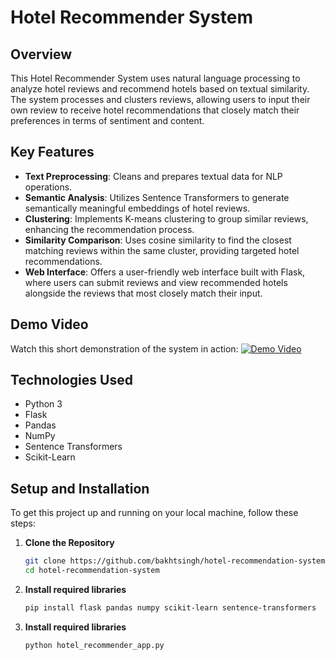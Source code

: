 # Hotel Recommender System

## Overview
This Hotel Recommender System uses natural language processing to analyze hotel reviews and recommend hotels based on textual similarity. The system processes and clusters reviews, allowing users to input their own review to receive hotel recommendations that closely match their preferences in terms of sentiment and content.

## Key Features
- **Text Preprocessing**: Cleans and prepares textual data for NLP operations.
- **Semantic Analysis**: Utilizes Sentence Transformers to generate semantically meaningful embeddings of hotel reviews.
- **Clustering**: Implements K-means clustering to group similar reviews, enhancing the recommendation process.
- **Similarity Comparison**: Uses cosine similarity to find the closest matching reviews within the same cluster, providing targeted hotel recommendations.
- **Web Interface**: Offers a user-friendly web interface built with Flask, where users can submit reviews and view recommended hotels alongside the reviews that most closely match their input.

## Demo Video
Watch this short demonstration of the system in action:
[![Demo Video](https://img.youtube.com/vi/M5F_n_GYDgg/0.jpg)](https://www.youtube.com/watch?v=M5F_n_GYDgg)

## Technologies Used
- Python 3
- Flask
- Pandas
- NumPy
- Sentence Transformers
- Scikit-Learn

## Setup and Installation
To get this project up and running on your local machine, follow these steps:

1. **Clone the Repository**
   ```bash
   git clone https://github.com/bakhtsingh/hotel-recommendation-system.git
   cd hotel-recommendation-system

2. **Install required libraries**
   ```bash
   pip install flask pandas numpy scikit-learn sentence-transformers

3. **Install required libraries**
   ```bash
   python hotel_recommender_app.py
